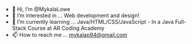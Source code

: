 - 👋 Hi, I’m @MykalaLowe
- 👀 I’m interested in ... Web development and design!
- 🌱 I’m currently learning ... Java/HTML/CSS/JavaScript - In a Java Full-Stack Course at AR Coding Academy
- 📫 How to reach me ... mykalap94@gmail.com

<!---
MykalaLowe/MykalaLowe is a ✨ special ✨ repository because its `README.md` (this file) appears on your GitHub profile.
You can click the Preview link to take a look at your changes.
--->

